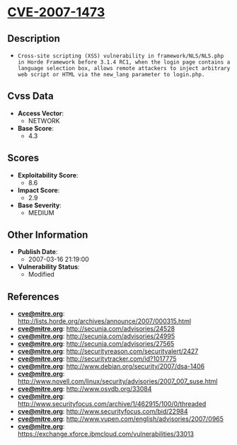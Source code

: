 
# [CVE-2007-1473](http://lists.horde.org/archives/announce/2007/000315.html)

## Description

- `Cross-site scripting (XSS) vulnerability in framework/NLS/NLS.php in Horde Framework before 3.1.4 RC1, when the login page contains a language selection box, allows remote attackers to inject arbitrary web script or HTML via the new_lang parameter to login.php.`

## Cvss Data

- **Access Vector**:
  - NETWORK
- **Base Score**:
  - 4.3

## Scores

- **Exploitability Score**:
  - 8.6
- **Impact Score**:
  - 2.9
- **Base Severity**:
  - MEDIUM

## Other Information

- **Publish Date**:
  - 2007-03-16 21:19:00
- **Vulnerability Status**:
  - Modified

## References

- **cve@mitre.org**: http://lists.horde.org/archives/announce/2007/000315.html
- **cve@mitre.org**: http://secunia.com/advisories/24528
- **cve@mitre.org**: http://secunia.com/advisories/24995
- **cve@mitre.org**: http://secunia.com/advisories/27565
- **cve@mitre.org**: http://securityreason.com/securityalert/2427
- **cve@mitre.org**: http://securitytracker.com/id?1017775
- **cve@mitre.org**: http://www.debian.org/security/2007/dsa-1406
- **cve@mitre.org**: http://www.novell.com/linux/security/advisories/2007_007_suse.html
- **cve@mitre.org**: http://www.osvdb.org/33084
- **cve@mitre.org**: http://www.securityfocus.com/archive/1/462915/100/0/threaded
- **cve@mitre.org**: http://www.securityfocus.com/bid/22984
- **cve@mitre.org**: http://www.vupen.com/english/advisories/2007/0965
- **cve@mitre.org**: https://exchange.xforce.ibmcloud.com/vulnerabilities/33013
